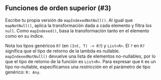 ## Funciones de orden superior (#3)

Escribe tu propia versión de `mapIndexedNotNull()`. Al igual que `mapNotNull()`, aplica la transformación dada a cada elemento y filtra los `null`. Como `mapIndexed()`, basa la transformación tanto en el elemento como en su índice.

Nota los tipos genéricos `R?` (en `(Int, T) -> R?`) y `List<R>`. El `?` en `R?` significa que el tipo de retorno de la lambda es nullable. `mapIndexedNotNull()` devuelve una lista de elementos no-nullables, por lo que el tipo de retorno de la función es `List<R>`. Para expresar que `R` es un tipo no-nullable, especificamos una *restricción* en el parámetro de tipo genérico: `R: Any`.